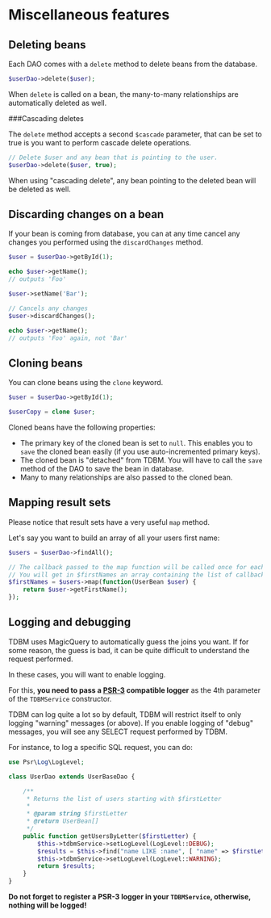Miscellaneous features
======================

Deleting beans
--------------

Each DAO comes with a `delete` method to delete beans from the database.

```php
$userDao->delete($user);
```

When `delete` is called on a bean, the many-to-many relationships are automatically deleted as well.

###Cascading deletes

The `delete` method accepts a second `$cascade` parameter, that can be set to true is you want to perform cascade delete operations.

```php
// Delete $user and any bean that is pointing to the user.
$userDao->delete($user, true);
```

When using "cascading delete", any bean pointing to the deleted bean will be deleted as well.

Discarding changes on a bean
----------------------------

If your bean is coming from database, you can at any time cancel any changes you performed using the `discardChanges` 
method.

```php
$user = $userDao->getById(1);

echo $user->getName();
// outputs 'Foo'

$user->setName('Bar');

// Cancels any changes
$user->discardChanges();

echo $user->getName();
// outputs 'Foo' again, not 'Bar'
```


Cloning beans
-------------

You can clone beans using the `clone` keyword.

```php
$user = $userDao->getById(1);

$userCopy = clone $user;
```

Cloned beans have the following properties:

- The primary key of the cloned bean is set to `null`. This enables you to `save` the cloned bean easily (if you use auto-incremented primary keys).
- The cloned bean is "detached" from TDBM. You will have to call the `save` method of the DAO to save the bean in database.
- Many to many relationships are also passed to the cloned bean.

Mapping result sets
-------------------

Please notice that result sets have a very useful `map` method.

Let's say you want to build an array of all your users first name:

```php
$users = $userDao->findAll();

// The callback passed to the map function will be called once for each record in the recordset.
// You will get in $firstNames an array containing the list of callback results.
$firstNames = $users->map(function(UserBean $user) {
    return $user->getFirstName();
});
```

Logging and debugging
---------------------

TDBM uses MagicQuery to automatically guess the joins you want. If for some reason, the guess is bad, it can be quite
difficult to understand the request performed.

In these cases, you will want to enable logging.

For this, **you need to pass a [PSR-3](http://www.php-fig.org/psr/psr-3/) compatible logger** as the 4th parameter of the `TDBMService` constructor.

TDBM can log quite a lot so by default, TDBM will restrict itself to only logging "warning" messages (or above).
If you enable logging of "debug" messages, you will see any SELECT request performed by TDBM.

For instance, to log a specific SQL request, you can do:

```php
use Psr\Log\LogLevel;

class UserDao extends UserBaseDao {

	/**
	 * Returns the list of users starting with $firstLetter
	 *
	 * @param string $firstLetter
	 * @return UserBean[]
	 */
	public function getUsersByLetter($firstLetter) {
        $this->tdbmService->setLogLevel(LogLevel::DEBUG);
        $results = $this->find("name LIKE :name", [ "name" => $firstLetter.'%' ]);
        $this->tdbmService->setLogLevel(LogLevel::WARNING);
        return $results;
	}
}
```

**Do not forget to register a PSR-3 logger in your `TDBMService`, otherwise, nothing will be logged!**
